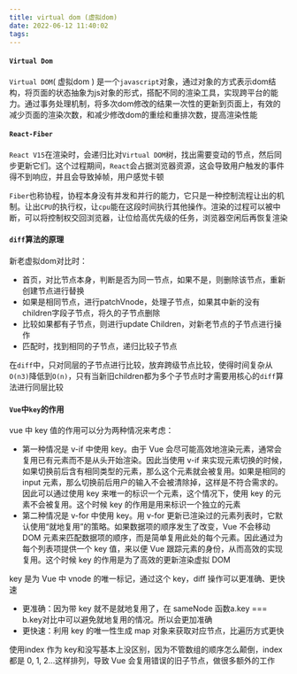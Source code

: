 ```yaml
---
title: virtual dom (虚拟dom)
date: 2022-06-12 11:40:02
tags:
---
```


#### `Virtual Dom`

`Virtual DOM`( 虚拟dom ) 是一个`javascript`对象，通过对象的方式表示dom结构，将页面的状态抽象为js对象的形式，搭配不同的渲染工具，实现跨平台的能力。通过事务处理机制，将多次dom修改的结果一次性的更新到页面上，有效的减少页面的渲染次数，和减少修改dom的重绘和重排次数，提高渲染性能

#### `React-Fiber`

`React V15`在渲染时，会递归比对`Virtual DOM`树，找出需要变动的节点，然后同步更新它们。这个过程期间，`React`会占据浏览器资源，这会导致用户触发的事件得不到响应，并且会导致掉帧，用户感觉卡顿

`Fiber`也称协程，协程本身没有并发和并行的能力，它只是一种控制流程让出的机制。让出`CPU`的执行权，让`cpu`能在这段时间执行其他操作。渲染的过程可以被中断，可以将控制权交回浏览器，让位给高优先级的任务，浏览器空闲后再恢复渲染

#### `diff`算法的原理

新老虚拟dom对比时：

- 首页，对比节点本身，判断是否为同一节点，如果不是，则删除该节点，重新创建节点进行替换
- 如果是相同节点，进行patchVnode，处理子节点，如果其中新的没有children字段子节点，将久的子节点删除
- 比较如果都有子节点，则进行update Children，对新老节点的子节点进行操作
- 匹配时，找到相同的子节点，递归比较子节点

在`diff`中，只对同层的子节点进行比较，放弃跨级节点比较，使得时间复杂从`O(n3)`降低到`O(n)`，只有当新旧children都为多个子节点时才需要用核心的`diff`算法进行同层比较

#### `Vue`中`key`的作用

vue 中 key 值的作用可以分为两种情况来考虑：

- 第一种情况是 v-if 中使用 key。由于 Vue 会尽可能高效地渲染元素，通常会复用已有元素而不是从头开始渲染。因此当使用 v-if 来实现元素切换的时候，如果切换前后含有相同类型的元素，那么这个元素就会被复用。如果是相同的 input 元素，那么切换前后用户的输入不会被清除掉，这样是不符合需求的。因此可以通过使用 key 来唯一的标识一个元素，这个情况下，使用 key 的元素不会被复用。这个时候 key 的作用是用来标识一个独立的元素
- 第二种情况是 v-for 中使用 key。用 v-for 更新已渲染过的元素列表时，它默认使用“就地复用”的策略。如果数据项的顺序发生了改变，Vue 不会移动 DOM 元素来匹配数据项的顺序，而是简单复用此处的每个元素。因此通过为每个列表项提供一个 key 值，来以便 Vue 跟踪元素的身份，从而高效的实现复用。这个时候 key 的作用是为了高效的更新渲染虚拟 DOM

key 是为 Vue 中 vnode 的唯一标记，通过这个 key，diff 操作可以更准确、更快速

- 更准确：因为带 key 就不是就地复用了，在 sameNode 函数a.key === b.key对比中可以避免就地复用的情况。所以会更加准确
- 更快速：利用 key 的唯一性生成 map 对象来获取对应节点，比遍历方式更快

使用index 作为 key和没写基本上没区别，因为不管数组的顺序怎么颠倒，index 都是 0, 1, 2...这样排列，导致 Vue 会复用错误的旧子节点，做很多额外的工作
